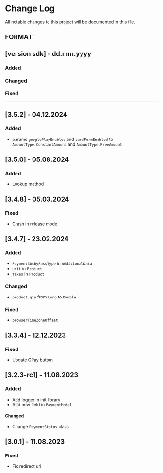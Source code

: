 # Change Log
All notable changes to this project will be documented in this file.

## FORMAT:
## [version sdk] - dd.mm.yyyy

### Added

### Changed

### Fixed

---

## [3.5.2] - 04.12.2024

### Added

- params `googlePlayEnabled` and `cardFormEnabled` to `AmountType.ConstantAmount` and `AmountType.FreeAmount`

## [3.5.0] - 05.08.2024

### Added

- Lookup method

## [3.4.8] - 05.03.2024

### Fixed

- Crash in release mode

## [3.4.7] - 23.02.2024

### Added

- `Payment3DsByPassType` in `AdditionalData`
- `unit` in `Product`
- `taxes` in `Product`

### Changed

- `product.qty` from `Long` to `Double`

### Fixed

- `browserTimeZoneOffset`


## [3.3.4] - 12.12.2023

### Fixed

- Update GPay button

## [3.2.3-rc1] - 11.08.2023

### Added

- Add logger in init library
- Add new field in `PaymentModel`

#### Changed

- Change `PaymentStatus` class

## [3.0.1] - 11.08.2023

### Fixed

- Fix redirect url
